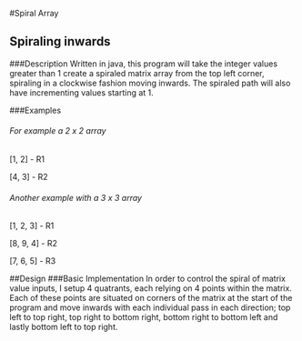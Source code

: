 #Spiral Array
## Spiraling inwards

###Description
Written in java, this program will take the integer values greater than 1 create a spiraled matrix array from the top left corner, spiraling in a clockwise fashion moving inwards. The spiraled path will also have incrementing values starting at 1.


###Examples
###### For example a 2 x 2 array
[1, 2] - R1

[4, 3] - R2

###### Another example with a 3 x 3 array
[1, 2, 3] - R1

[8, 9, 4] - R2

[7, 6, 5] - R3

##Design
###Basic Implementation
In order to control the spiral of matrix value inputs, I setup 4 quatrants, each relying on 4 points within the matrix. Each of these points are situated on corners of the matrix at the start of the program and move inwards with each individual pass in each direction; top left to top right, top right to bottom right, bottom right to bottom left and lastly bottom left to top right.

